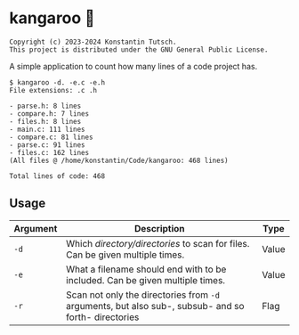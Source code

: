 # kangaroo 🦘

```
Copyright (c) 2023-2024 Konstantin Tutsch.
This project is distributed under the GNU General Public License.
```

A simple application to count how many lines of a code project has.

```
$ kangaroo -d. -e.c -e.h
File extensions: .c .h

- parse.h: 8 lines
- compare.h: 7 lines
- files.h: 8 lines
- main.c: 111 lines
- compare.c: 81 lines
- parse.c: 91 lines
- files.c: 162 lines
(All files @ /home/konstantin/Code/kangaroo: 468 lines)

Total lines of code: 468
```

## Usage

| Argument | Description                                                                                         | Type  |
| -------- | --------------------------------------------------------------------------------------------------- | ----- |
| `-d`     | Which *directory/directories* to scan for files. Can be given multiple times.                       | Value |
| `-e`     | What a filename should end with to be included. Can be given multiple times.                        | Value |
| `-r`     | Scan not only the directories from `-d` arguments, but also sub-, subsub- and so forth- directories | Flag  |

